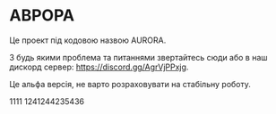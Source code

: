 # АВРОРА 
Це проект під кодовою назвою AURORA.

З будь якими проблема та питаннями звертайтесь сюди або в наш дискорд сервер: https://discord.gg/AgrVjPPxjg.

Це альфа версія, не варто розраховувати на стабільну роботу.

1111
1241244235436
